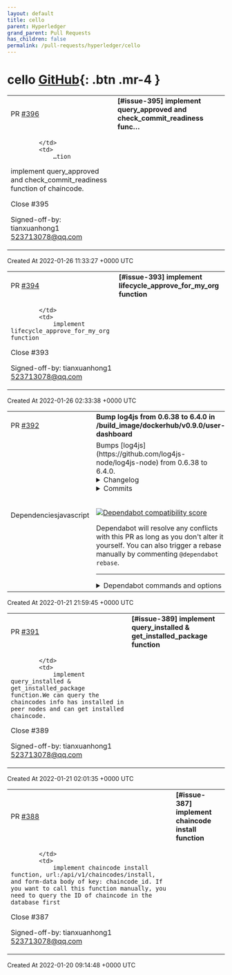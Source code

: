```yaml
---
layout: default
title: cello
parent: Hyperledger
grand_parent: Pull Requests
has_children: false
permalink: /pull-requests/hyperledger/cello
---
```


# cello <span class="fs-3 right-align">[GitHub](https://github.com/hyperledger/cello){: .btn .mr-4 }</span>


<div>
    <table>
        <tr>
            <td>
                PR <a href="https://github.com/hyperledger/cello/pull/396" class=".btn">#396</a>
            </td>
            <td>
                <b>
                    [#issue-395] implement query_approved and check_commit_readiness func…
                </b>
            </td>
        </tr>
        <tr>
            <td>
                
            </td>
            <td>
                …tion

implement query_approved and check_commit_readiness function of chaincode.

Close #395

Signed-off-by: tianxuanhong1 <523713078@qq.com>
            </td>
        </tr>
    </table>
    <div class="right-align">
        Created At 2022-01-26 11:33:27 +0000 UTC
    </div>
</div>

<div>
    <table>
        <tr>
            <td>
                PR <a href="https://github.com/hyperledger/cello/pull/394" class=".btn">#394</a>
            </td>
            <td>
                <b>
                    [#issue-393] implement lifecycle_approve_for_my_org function
                </b>
            </td>
        </tr>
        <tr>
            <td>
                
            </td>
            <td>
                implement lifecycle_approve_for_my_org function

Close #393

Signed-off-by: tianxuanhong1 <523713078@qq.com>
            </td>
        </tr>
    </table>
    <div class="right-align">
        Created At 2022-01-26 02:33:38 +0000 UTC
    </div>
</div>

<div>
    <table>
        <tr>
            <td>
                PR <a href="https://github.com/hyperledger/cello/pull/392" class=".btn">#392</a>
            </td>
            <td>
                <b>
                    Bump log4js from 0.6.38 to 6.4.0 in /build_image/dockerhub/v0.9.0/user-dashboard
                </b>
            </td>
        </tr>
        <tr>
            <td>
                <span class="chip">Dependencies</span><span class="chip">javascript</span>
            </td>
            <td>
                Bumps [log4js](https://github.com/log4js-node/log4js-node) from 0.6.38 to 6.4.0.
<details>
<summary>Changelog</summary>
<p><em>Sourced from <a href="https://github.com/log4js-node/log4js-node/blob/master/CHANGELOG.md">log4js's changelog</a>.</em></p>
<blockquote>
<h2>6.4.0</h2>
<ul>
<li><a href="https://github-redirect.dependabot.com/log4js-node/log4js-node/pull/1141">security: default file permission to be 0o600 instead of 0o644</a> - thanks <a href="https://www.huntr.dev/users/ranjit-git">ranjit-git</a> and <a href="https://github.com/peteriman"><code>@​peteriman</code></a>
<ul>
<li><a href="https://github-redirect.dependabot.com/log4js-node/log4js-node/pull/1148">chore(docs): updated fileSync.md and misc comments</a> - thanks <a href="https://github.com/peteriman"><code>@​peteriman</code></a></li>
</ul>
</li>
<li><a href="https://github-redirect.dependabot.com/log4js-node/log4js-node/pull/1062">feat: Added warnings when log() is used with invalid levels before fallbacking to INFO</a> - thanks <a href="https://github.com/abernh"><code>@​abernh</code></a></li>
<li><a href="https://github-redirect.dependabot.com/log4js-node/log4js-node/pull/1103">feat: exposed Recording</a> - thanks <a href="https://github.com/polo-language"><code>@​polo-language</code></a></li>
<li><a href="https://github-redirect.dependabot.com/log4js-node/log4js-node/pull/1113">bug: Fixed file descriptor leak if repeated configure()</a> - thanks <a href="https://github.com/peteriman"><code>@​peteriman</code></a></li>
<li><a href="https://github-redirect.dependabot.com/log4js-node/log4js-node/pull/1110">bug: Fixed MaxListenersExceededWarning from NodeJS</a> - thanks <a href="https://github.com/peteriman"><code>@​peteriman</code></a>
<ul>
<li><a href="https://github-redirect.dependabot.com/log4js-node/log4js-node/pull/1142">test: added assertion for increase of SIGHUP listeners on log4js.configure()</a> - thanks <a href="https://github.com/peteriman"><code>@​peteriman</code></a></li>
</ul>
</li>
<li><a href="https://github-redirect.dependabot.com/log4js-node/log4js-node/pull/1028">bug: Fixed missing TCP appender with Webpack and Typescript</a> - thanks <a href="https://github.com/techmunk"><code>@​techmunk</code></a></li>
<li><a href="https://github-redirect.dependabot.com/log4js-node/log4js-node/pull/1097">bug: Fixed dateFile appender exiting NodeJS on error</a> - thanks <a href="https://github.com/4eb0da"><code>@​4eb0da</code></a>
<ul>
<li><a href="https://github-redirect.dependabot.com/log4js-node/log4js-node/pull/1144">refactor: using writer.writable instead of alive for checking</a> - thanks <a href="https://github.com/peteriman"><code>@​peteriman</code></a></li>
</ul>
</li>
<li><a href="https://github-redirect.dependabot.com/log4js-node/log4js-node/pull/1089">bug: Fixed TCP appender exiting NodeJS on error</a> - thanks <a href="https://github.com/jhonatanTeixeira"><code>@​jhonatanTeixeira</code></a></li>
<li><a href="https://github-redirect.dependabot.com/log4js-node/log4js-node/pull/529">bug: Fixed Multiprocess appender exiting NodeJS on error</a> - thanks <a href="https://github.com/harlentan"><code>@​harlentan</code></a></li>
<li><a href="https://github-redirect.dependabot.com/log4js-node/log4js-node/pull/1127">test: update fakeFS.read as graceful-fs uses it</a> - thanks <a href="https://github.com/peteriman"><code>@​peteriman</code></a></li>
<li><a href="https://github-redirect.dependabot.com/log4js-node/log4js-node/pull/1128">test: update fakeFS.realpath as fs-extra uses it</a> - thanks <a href="https://github.com/peteriman"><code>@​peteriman</code></a></li>
<li>test: added tap.tearDown() to clean up test files
<ul>
<li><a href="https://github-redirect.dependabot.com/log4js-node/log4js-node/pull/1143">#1143</a> - thanks <a href="https://github.com/peteriman"><code>@​peteriman</code></a></li>
<li><a href="https://github-redirect.dependabot.com/log4js-node/log4js-node/pull/1022">#1022</a> - thanks <a href="https://github.com/abetomo"><code>@​abetomo</code></a></li>
</ul>
</li>
<li><a href="https://github-redirect.dependabot.com/log4js-node/log4js-node/pull/1079"><code>type: improved @​types for AppenderModule</code></a> - thanks <a href="https://github.com/nicobao"><code>@​nicobao</code></a></li>
<li><a href="https://github-redirect.dependabot.com/log4js-node/log4js-node/pull/1116">type: Updated fileSync appender types</a> - thanks <a href="https://github.com/peteriman"><code>@​peteriman</code></a></li>
<li><a href="https://github-redirect.dependabot.com/log4js-node/log4js-node/pull/1031">type: Removed erroneous type in file appender</a> - thanks <a href="https://github.com/vdmtrv"><code>@​vdmtrv</code></a></li>
<li><a href="https://github-redirect.dependabot.com/log4js-node/log4js-node/pull/1115">type: Updated Logger.log type</a> - thanks <a href="https://github.com/ZLundqvist"><code>@​ZLundqvist</code></a></li>
<li><a href="https://github-redirect.dependabot.com/log4js-node/log4js-node/pull/1117">type: Updated Logger._log type</a> - thanks <a href="https://github.com/peteriman"><code>@​peteriman</code></a></li>
<li><a href="https://github-redirect.dependabot.com/log4js-node/log4js-node/pull/1118">type: Updated Logger.level type</a> - thanks <a href="https://github.com/peteriman"><code>@​peteriman</code></a></li>
<li><a href="https://github-redirect.dependabot.com/log4js-node/log4js-node/pull/1072">type: Updated Levels.getLevel type</a> - thanks <a href="https://github.com/saulzhong"><code>@​saulzhong</code></a></li>
<li><a href="https://github-redirect.dependabot.com/log4js-node/log4js-node/pull/1147">chore(deps): bump streamroller from 3.0.1 to 3.0.2</a> - thanks <a href="https://github.com/peteriman"><code>@​peteriman</code></a></li>
<li><a href="https://github-redirect.dependabot.com/log4js-node/log4js-node/pull/1146">chore(deps): bump date-format from 4.0.2 to 4.0.3</a> - thanks <a href="https://github.com/peteriman"><code>@​peteriman</code></a></li>
<li><a href="https://github-redirect.dependabot.com/log4js-node/log4js-node/pull/1145">chore(deps-dev): bump eslint from from 8.6.0 to 8.7.0</a> - thanks <a href="https://github.com/peteriman"><code>@​peteriman</code></a></li>
<li><a href="https://github-redirect.dependabot.com/log4js-node/log4js-node/pull/1140">chore(deps-dev): bump nyc from 14.1.1 to 15.1.0</a> - thanks <a href="https://github.com/peteriman"><code>@​peteriman</code></a></li>
<li><a href="https://github-redirect.dependabot.com/log4js-node/log4js-node/pull/1138">chore(deps-dev): bump eslint from 5.16.0 to 8.6.0</a> - thanks <a href="https://github.com/peteriman"><code>@​peteriman</code></a></li>
<li><a href="https://github-redirect.dependabot.com/log4js-node/log4js-node/pull/1137">chore(deps): bump flatted from 2.0.2 to 3.2.4</a> - thanks <a href="https://github.com/peteriman"><code>@​peteriman</code></a></li>
<li><a href="https://github-redirect.dependabot.com/log4js-node/log4js-node/pull/1136">chore(deps-dev): bump fs-extra from 8.1.0 to 10.0.0</a> - thanks <a href="https://github.com/peteriman"><code>@​peteriman</code></a></li>
<li><a href="https://github-redirect.dependabot.com/log4js-node/log4js-node/pull/1135">chore(deps): bump streamroller from 2.2.4 to 3.0.1</a> - thanks <a href="https://github.com/peteriman"><code>@​peteriman</code></a>
<ul>
<li><a href="https://github-redirect.dependabot.com/log4js-node/log4js-node/pull/1151">feat: allows for zero backups</a> - thanks <a href="https://github.com/peteriman"><code>@​peteriman</code></a></li>
<li><a href="https://github-redirect.dependabot.com/log4js-node/log4js-node/pull/1149">api: migrated from daysToKeep to numBackups due to streamroller@^3.0.0</a> - thanks <a href="https://github.com/peteriman"><code>@​peteriman</code></a></li>
<li><a href="https://github-redirect.dependabot.com/log4js-node/streamroller/pull/65">bug: compressed file ignores dateFile appender &quot;mode&quot;</a> - thanks <a href="https://github.com/rnd-debug"><code>@​rnd-debug</code></a></li>
<li>issue: addresses additional separator in filename (<a href="https://github-redirect.dependabot.com/log4js-node/log4js-node/issues/1039">#1039</a>) - details: <a href="https://github.com/log4js-node/streamroller/blob/master/CHANGELOG.md">streamroller@3.0.0 changelog</a></li>
<li>issue: addresses daysToKeep naming confusion (<a href="https://github-redirect.dependabot.com/log4js-node/log4js-node/issues/1035">#1035</a>, <a href="https://github-redirect.dependabot.com/log4js-node/log4js-node/issues/1080">#1080</a>)  - details: <a href="https://github.com/log4js-node/streamroller/blob/master/CHANGELOG.md">streamroller@3.0.0 changelog</a></li>
</ul>
</li>
<li><a href="https://github-redirect.dependabot.com/log4js-node/log4js-node/pull/1134">chore(deps): bump date-format from 3.0.0 to 4.0.2</a> - thanks <a href="https://github.com/peteriman"><code>@​peteriman</code></a></li>
<li><a href="https://github-redirect.dependabot.com/log4js-node/log4js-node/pull/1130">chore(deps): Updated dependencies</a> - thanks <a href="https://github.com/peteriman"><code>@​peteriman</code></a>
<ul>
<li>eslint-config-prettier from 6.15.0 to 8.3.0</li>
<li>eslint-plugin-prettier from 3.4.1 to 4.0.0</li>
<li>husky from 3.1.0 to 7.0.4</li>
<li>prettier from 1.19.0 to 2.5.1</li>
<li>typescript from 3.9.10 to 4.5.4</li>
</ul>
</li>
<li><a href="https://github-redirect.dependabot.com/log4js-node/log4js-node/pull/1129">chore(deps-dev): bump eslint-config-prettier from 6.15.0 to 8.3.0</a> - thanks <a href="https://github.com/peteriman"><code>@​peteriman</code></a></li>
<li><a href="https://github-redirect.dependabot.com/log4js-node/log4js-node/pull/1121">chore(deps): Updated dependencies</a> - thanks <a href="https://github.com/peteriman"><code>@​peteriman</code></a>
<ul>
<li>codecov from 3.6.1 to 3.8.3</li>
<li>eslint-config-prettier from 6.5.0 to 6.15.0</li>
</ul>
</li>
</ul>
<!-- raw HTML omitted -->
</blockquote>
<p>... (truncated)</p>
</details>
<details>
<summary>Commits</summary>
<ul>
<li><a href="https://github.com/log4js-node/log4js-node/commit/9fdbed5ad45d1b09b35c1ef5355ba726b60cb702"><code>9fdbed5</code></a> 6.4.0</li>
<li><a href="https://github.com/log4js-node/log4js-node/commit/788c7a83bbb6f9b20a9f17bd7c3013b78b72f4d3"><code>788c7a8</code></a> Merge pull request <a href="https://github-redirect.dependabot.com/log4js-node/log4js-node/issues/1150">#1150</a> from log4js-node/update-changelog</li>
<li><a href="https://github.com/log4js-node/log4js-node/commit/7fdb141135e930960d44597d969a1aff14627346"><code>7fdb141</code></a> chore: updated changelog for 6.4.0</li>
<li><a href="https://github.com/log4js-node/log4js-node/commit/e6bd888c2d4ee2c0ba257349ce78112fc4a591be"><code>e6bd888</code></a> Merge pull request <a href="https://github-redirect.dependabot.com/log4js-node/log4js-node/issues/1151">#1151</a> from log4js-node/feat-zero-backup</li>
<li><a href="https://github.com/log4js-node/log4js-node/commit/ac599e42c6762cd0cc6ee3a34873c6f839dd196f"><code>ac599e4</code></a> allow for zero backup - in sync with <a href="https://github.com/log4js-node/streamrol">https://github.com/log4js-node/streamrol</a>...</li>
<li><a href="https://github.com/log4js-node/log4js-node/commit/53248cd564f63ee2d5634761ed5078d8882d6df4"><code>53248cd</code></a> Merge pull request <a href="https://github-redirect.dependabot.com/log4js-node/log4js-node/issues/1149">#1149</a> from log4js-node/migrate-daysToKeep-to-numBackups</li>
<li><a href="https://github.com/log4js-node/log4js-node/commit/436d9b49515601640be4866caa26d202684e5f26"><code>436d9b4</code></a> Merge pull request <a href="https://github-redirect.dependabot.com/log4js-node/log4js-node/issues/1148">#1148</a> from log4js-node/update-docs</li>
<li><a href="https://github.com/log4js-node/log4js-node/commit/d6b017e72041913a18fefa0194459cebd63ba440"><code>d6b017e</code></a> chore(docs): updated fileSync.md and misc comments</li>
<li><a href="https://github.com/log4js-node/log4js-node/commit/d4617a730da73136be2e887e6a5ec28aacabd899"><code>d4617a7</code></a> chore(deps): migrated from daysToKeep to numBackups due to streamroller@^3.0.0</li>
<li><a href="https://github.com/log4js-node/log4js-node/commit/0ad013382345029d312d30f4d5783c1dd2c16182"><code>0ad0133</code></a> Merge pull request <a href="https://github-redirect.dependabot.com/log4js-node/log4js-node/issues/1147">#1147</a> from log4js-node/update-deps</li>
<li>Additional commits viewable in <a href="https://github.com/log4js-node/log4js-node/compare/v0.6.38...v6.4.0">compare view</a></li>
</ul>
</details>
<br />


[![Dependabot compatibility score](https://dependabot-badges.githubapp.com/badges/compatibility_score?dependency-name=log4js&package-manager=npm_and_yarn&previous-version=0.6.38&new-version=6.4.0)](https://docs.github.com/en/github/managing-security-vulnerabilities/about-dependabot-security-updates#about-compatibility-scores)

Dependabot will resolve any conflicts with this PR as long as you don't alter it yourself. You can also trigger a rebase manually by commenting `@dependabot rebase`.

[//]: # (dependabot-automerge-start)
[//]: # (dependabot-automerge-end)

---

<details>
<summary>Dependabot commands and options</summary>
<br />

You can trigger Dependabot actions by commenting on this PR:
- `@dependabot rebase` will rebase this PR
- `@dependabot recreate` will recreate this PR, overwriting any edits that have been made to it
- `@dependabot merge` will merge this PR after your CI passes on it
- `@dependabot squash and merge` will squash and merge this PR after your CI passes on it
- `@dependabot cancel merge` will cancel a previously requested merge and block automerging
- `@dependabot reopen` will reopen this PR if it is closed
- `@dependabot close` will close this PR and stop Dependabot recreating it. You can achieve the same result by closing it manually
- `@dependabot ignore this major version` will close this PR and stop Dependabot creating any more for this major version (unless you reopen the PR or upgrade to it yourself)
- `@dependabot ignore this minor version` will close this PR and stop Dependabot creating any more for this minor version (unless you reopen the PR or upgrade to it yourself)
- `@dependabot ignore this dependency` will close this PR and stop Dependabot creating any more for this dependency (unless you reopen the PR or upgrade to it yourself)
- `@dependabot use these labels` will set the current labels as the default for future PRs for this repo and language
- `@dependabot use these reviewers` will set the current reviewers as the default for future PRs for this repo and language
- `@dependabot use these assignees` will set the current assignees as the default for future PRs for this repo and language
- `@dependabot use this milestone` will set the current milestone as the default for future PRs for this repo and language

You can disable automated security fix PRs for this repo from the [Security Alerts page](https://github.com/hyperledger/cello/network/alerts).

</details>
            </td>
        </tr>
    </table>
    <div class="right-align">
        Created At 2022-01-21 21:59:45 +0000 UTC
    </div>
</div>

<div>
    <table>
        <tr>
            <td>
                PR <a href="https://github.com/hyperledger/cello/pull/391" class=".btn">#391</a>
            </td>
            <td>
                <b>
                    [#issue-389] implement query_installed & get_installed_package function
                </b>
            </td>
        </tr>
        <tr>
            <td>
                
            </td>
            <td>
                implement query_installed & get_installed_package function.We can query the chaincodes info has installed in peer nodes and can get installed chaincode.

Close #389

Signed-off-by: tianxuanhong1 <523713078@qq.com>
            </td>
        </tr>
    </table>
    <div class="right-align">
        Created At 2022-01-21 02:01:35 +0000 UTC
    </div>
</div>

<div>
    <table>
        <tr>
            <td>
                PR <a href="https://github.com/hyperledger/cello/pull/388" class=".btn">#388</a>
            </td>
            <td>
                <b>
                    [#issue-387] implement chaincode install function
                </b>
            </td>
        </tr>
        <tr>
            <td>
                
            </td>
            <td>
                implement chaincode install function, url:/api/v1/chaincodes/install, and form-data body of key: chaincode_id. If you want to call this function manually, you need to query the ID of chaincode in the database first

Close #387

Signed-off-by: tianxuanhong1 <523713078@qq.com>
            </td>
        </tr>
    </table>
    <div class="right-align">
        Created At 2022-01-20 09:14:48 +0000 UTC
    </div>
</div>

